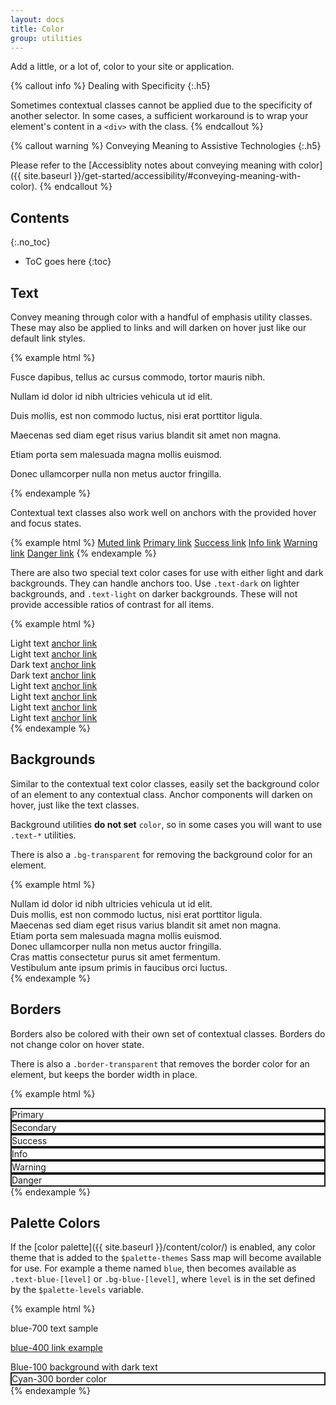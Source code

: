 ```yaml
---
layout: docs
title: Color
group: utilities
---
```


Add a little, or a lot of, color to your site or application.

{% callout info %}
Dealing with Specificity
{:.h5}

Sometimes contextual classes cannot be applied due to the specificity of another selector. In some cases, a sufficient workaround is to wrap your element's content in a `<div>` with the class.
{% endcallout %}

{% callout warning %}
Conveying Meaning to Assistive Technologies
{:.h5}

Please refer to the [Accessiblity notes about conveying meaning with color]({{ site.baseurl }}/get-started/accessibility/#conveying-meaning-with-color).
{% endcallout %}

## Contents
{:.no_toc}

* ToC goes here
{:toc}

## Text

Convey meaning through color with a handful of emphasis utility classes. These may also be applied to links and will darken on hover just like our default link styles.

{% example html %}
<p class="text-muted">Fusce dapibus, tellus ac cursus commodo, tortor mauris nibh.</p>
<p class="text-primary">Nullam id dolor id nibh ultricies vehicula ut id elit.</p>
<p class="text-success">Duis mollis, est non commodo luctus, nisi erat porttitor ligula.</p>
<p class="text-info">Maecenas sed diam eget risus varius blandit sit amet non magna.</p>
<p class="text-warning">Etiam porta sem malesuada magna mollis euismod.</p>
<p class="text-danger">Donec ullamcorper nulla non metus auctor fringilla.</p>
{% endexample %}

Contextual text classes also work well on anchors with the provided hover and focus states.

{% example html %}
<a href="#" class="text-muted">Muted link</a>
<a href="#" class="text-primary">Primary link</a>
<a href="#" class="text-success">Success link</a>
<a href="#" class="text-info">Info link</a>
<a href="#" class="text-warning">Warning link</a>
<a href="#" class="text-danger">Danger link</a>
{% endexample %}

There are also two special text color cases for use with either light and dark backgrounds. They can handle anchors too.  Use `.text-dark` on lighter backgrounds, and `.text-light` on darker backgrounds.  These will not provide accessible ratios of contrast for all items.

{% example html %}
<div class="cf-textalt row">
    <div class="col-sm-6">
        <div class="text-dark bg-info">Light text <a href="#" class="text-dark">anchor link</a></div>
        <div class="text-dark bg-danger">Light text <a href="#" class="text-dark">anchor link</a></div>
        <div class="text-dark bg-gray-100">Dark text <a href="#" class="text-dark">anchor link</a></div>
        <div class="text-dark bg-gray-200">Dark text <a href="#" class="text-dark">anchor link</a></div>
    </div>
    <div class="col-sm-6">
        <div class="text-light bg-gray-800">Light text <a href="#" class="text-light">anchor link</a></div>
        <div class="text-light bg-gray-900">Light text <a href="#" class="text-light">anchor link</a></div>
        <div class="text-light bg-danger">Light text <a href="#" class="text-light">anchor link</a></div>
        <div class="text-light bg-info">Light text <a href="#" class="text-light">anchor link</a></div>
    </div>
</div>
{% endexample %}

## Backgrounds

Similar to the contextual text color classes, easily set the background color of an element to any contextual class. Anchor components will darken on hover, just like the text classes.

Background utilities **do not set** `color`, so in some cases you will want to use `.text-*` utilities.

There is also a `.bg-transparent` for removing the background color for an element.

{% example html %}
<div class="bg-primary text-light">Nullam id dolor id nibh ultricies vehicula ut id elit.</div>
<div class="bg-success text-dark">Duis mollis, est non commodo luctus, nisi erat porttitor ligula.</div>
<div class="bg-info text-light">Maecenas sed diam eget risus varius blandit sit amet non magna.</div>
<div class="bg-warning text-dark">Etiam porta sem malesuada magna mollis euismod.</div>
<div class="bg-danger text-light">Donec ullamcorper nulla non metus auctor fringilla.</div>
<div class="bg-inverse text-light">Cras mattis consectetur purus sit amet fermentum.</div>
<div class="bg-faded text-dark"> Vestibulum ante ipsum primis in faucibus orci luctus.</div>
{% endexample %}

## Borders

Borders also be colored with their own set of contextual classes. Borders do not change color on hover state.

There is also a `.border-transparent` that removes the border color for an element, but keeps the border width in place.

{% example html %}
<div class="border-primary mb-0_5 p-0_25" style="border: 2px solid;">Primary</div>
<div class="border-secondary mb-0_5 p-0_25" style="border: 2px solid;">Secondary</div>
<div class="border-success mb-0_5 p-0_25" style="border: 2px solid;">Success</div>
<div class="border-info mb-0_5 p-0_25" style="border: 2px solid;">Info</div>
<div class="border-warning mb-0_5 p-0_25" style="border: 2px solid;">Warning</div>
<div class="border-danger mb-0_5 p-0_25" style="border: 2px solid;">Danger</div>
{% endexample %}

## Palette Colors

If the [color palette]({{ site.baseurl }}/content/color/) is enabled, any color theme that is added to the `$palette-themes` Sass map will become available for use.  For example a theme named `blue`, then becomes available as `.text-blue-[level]` or `.bg-blue-[level]`, where `level` is in the set defined by the `$palette-levels` variable.

{% example html %}
<p class="text-blue-700">blue-700 text sample</p>
<p><a href="#" class="text-blue-400">blue-400 link example</a></p>
<div class="bg-blue-100 text-dark">Blue-100 background with dark text</div>
<div class="border-cyan-300 mb-0_5 p-0_25" style="border: 2px solid;">Cyan-300 border color</div>
{% endexample %}
